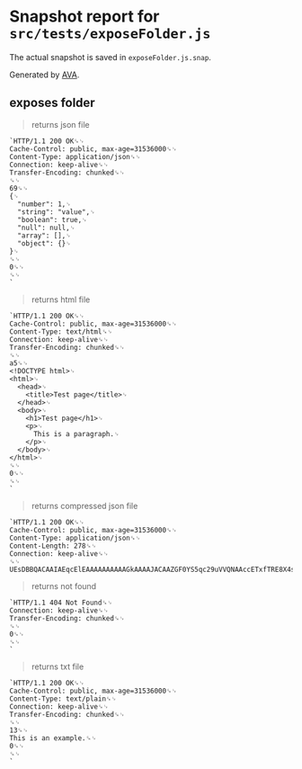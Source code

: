 # Snapshot report for `src/tests/exposeFolder.js`

The actual snapshot is saved in `exposeFolder.js.snap`.

Generated by [AVA](https://avajs.dev).

## exposes folder

> returns json file

    `HTTP/1.1 200 OK␍␊
    Cache-Control: public, max-age=31536000␍␊
    Content-Type: application/json␍␊
    Connection: keep-alive␍␊
    Transfer-Encoding: chunked␍␊
    ␍␊
    69␍␊
    {␊
      "number": 1,␊
      "string": "value",␊
      "boolean": true,␊
      "null": null,␊
      "array": [],␊
      "object": {}␊
    }␊
    ␍␊
    0␍␊
    ␍␊
    `

> returns html file

    `HTTP/1.1 200 OK␍␊
    Cache-Control: public, max-age=31536000␍␊
    Content-Type: text/html␍␊
    Connection: keep-alive␍␊
    Transfer-Encoding: chunked␍␊
    ␍␊
    a5␍␊
    <!DOCTYPE html>␊
    <html>␊
      <head>␊
        <title>Test page</title>␊
      </head>␊
      <body>␊
        <h1>Test page</h1>␊
        <p>␊
          This is a paragraph.␊
        </p>␊
      </body>␊
    </html>␊
    ␍␊
    0␍␊
    ␍␊
    `

> returns compressed json file

    `HTTP/1.1 200 OK␍␊
    Cache-Control: public, max-age=31536000␍␊
    Content-Type: application/json␍␊
    Content-Length: 278␍␊
    Connection: keep-alive␍␊
    ␍␊
    UEsDBBQACAAIAEqcElEAAAAAAAAAAGkAAAAJACAAZGF0YS5qc29uVVQNAAccETxfTRE8X4sRPF91eAsAAQT1AQAABBQAAACr5lJQUMorzU1KLVKyUjDUAXGLS4oy89KBXKWyxJzSVCWwYFJ+fk5qYh5QtKSoNFUHoi0nB8gHUWB+YlFRYiVQIDoWzM1PykpNLgHyq2u5arkAUEsHCEDeRUhSAAAAaQAAAFBLAQIUAxQACAAIAEqcElFA3kVIUgAAAGkAAAAJACAAAAAAAAAAAACkgQAAAABkYXRhLmpzb25VVA0ABxwRPF9NETxfixE8X3V4CwABBPUBAAAEFAAAAFBLBQYAAAAAAQABAFcAAACpAAAAAAA=`

> returns not found

    `HTTP/1.1 404 Not Found␍␊
    Connection: keep-alive␍␊
    Transfer-Encoding: chunked␍␊
    ␍␊
    0␍␊
    ␍␊
    `

> returns txt file

    `HTTP/1.1 200 OK␍␊
    Cache-Control: public, max-age=31536000␍␊
    Content-Type: text/plain␍␊
    Connection: keep-alive␍␊
    Transfer-Encoding: chunked␍␊
    ␍␊
    13␍␊
    This is an example.␍␊
    0␍␊
    ␍␊
    `
